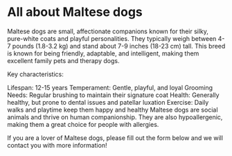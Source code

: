 # All about Maltese dogs

Maltese dogs are small, affectionate companions known for their silky, pure-white coats and playful personalities. They typically weigh between 4-7 pounds (1.8-3.2 kg) and stand about 7-9 inches (18-23 cm) tall. This breed is known for being friendly, adaptable, and intelligent, making them excellent family pets and therapy dogs.

Key characteristics:

Lifespan: 12-15 years
Temperament: Gentle, playful, and loyal
Grooming Needs: Regular brushing to maintain their signature coat
Health: Generally healthy, but prone to dental issues and patellar luxation
Exercise: Daily walks and playtime keep them happy and healthy
Maltese dogs are social animals and thrive on human companionship. They are also hypoallergenic, making them a great choice for people with allergies.

If you are a lover of Maltese dogs, please fill out the form below and we will contact you with more information!

<div id="form-552d5c51-c4d0-4b95-bfcf-392f1eb10f1e"></div>
<script async src="https://forms.infobip.com/forms/552d5c51-c4d0-4b95-bfcf-392f1eb10f1e.js"></script>

